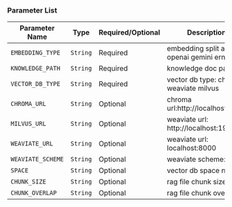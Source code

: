 ### Parameter List

| Parameter Name    | Type     | Required/Optional | Description                              |
|-------------------|----------|-------------------|------------------------------------------|
| `EMBEDDING_TYPE`  | `String` | Required          | embedding split api: openai gemini ernie |
| `KNOWLEDGE_PATH`  | `String` | Required          | knowledge doc path                       |
| `VECTOR_DB_TYPE`  | `String` | Required          | vector db type: chroma  weaviate milvus  |
| `CHROMA_URL`      | `String` | Optional          | chroma url:http://localhost:8080         |
| `MILVUS_URL`      | `String` | Optional          | weaviate url: http://localhost:19530     |
| `WEAVIATE_URL`    | `String` | Optional          | weaviate url: localhost:8000             |
| `WEAVIATE_SCHEME` | `String` | Optional          | weaviate scheme: http                    |
| `SPACE`           | `String` | Optional          | vector db space name                     |
| `CHUNK_SIZE`      | `String` | Optional          | rag file chunk size                      |
| `CHUNK_OVERLAP`   | `String` | Optional          | rag file chunk overlap                   |
